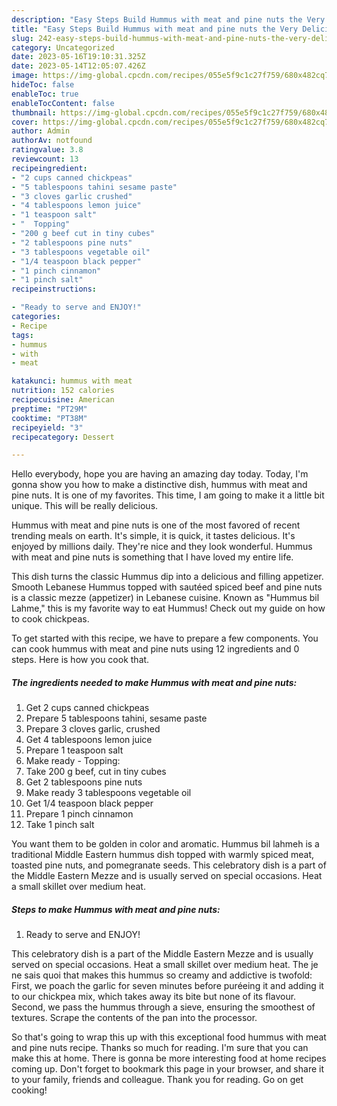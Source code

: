 ```yaml
---
description: "Easy Steps Build Hummus with meat and pine nuts the Very Delicious"
title: "Easy Steps Build Hummus with meat and pine nuts the Very Delicious"
slug: 242-easy-steps-build-hummus-with-meat-and-pine-nuts-the-very-delicious
category: Uncategorized
date: 2023-05-16T19:10:31.325Z
date: 2023-05-14T12:05:07.426Z
image: https://img-global.cpcdn.com/recipes/055e5f9c1c27f759/680x482cq70/hummus-with-meat-and-pine-nuts-recipe-main-photo.jpg
hideToc: false
enableToc: true
enableTocContent: false
thumbnail: https://img-global.cpcdn.com/recipes/055e5f9c1c27f759/680x482cq70/hummus-with-meat-and-pine-nuts-recipe-main-photo.jpg
cover: https://img-global.cpcdn.com/recipes/055e5f9c1c27f759/680x482cq70/hummus-with-meat-and-pine-nuts-recipe-main-photo.jpg
author: Admin
authorAv: notfound
ratingvalue: 3.8
reviewcount: 13
recipeingredient:
- "2 cups canned chickpeas"
- "5 tablespoons tahini sesame paste"
- "3 cloves garlic crushed"
- "4 tablespoons lemon juice"
- "1 teaspoon salt"
- "  Topping"
- "200 g beef cut in tiny cubes"
- "2 tablespoons pine nuts"
- "3 tablespoons vegetable oil"
- "1/4 teaspoon black pepper"
- "1 pinch cinnamon"
- "1 pinch salt"
recipeinstructions:

- "Ready to serve and ENJOY!"
categories:
- Recipe
tags:
- hummus
- with
- meat

katakunci: hummus with meat 
nutrition: 152 calories
recipecuisine: American
preptime: "PT29M"
cooktime: "PT38M"
recipeyield: "3"
recipecategory: Dessert

---
```



Hello everybody, hope you are having an amazing day today. Today, I'm gonna show you how to make a distinctive dish, hummus with meat and pine nuts. It is one of my favorites. This time, I am going to make it a little bit unique. This will be really delicious.

Hummus with meat and pine nuts is one of the most favored of recent trending meals on earth. It's simple, it is quick, it tastes delicious. It's enjoyed by millions daily. They're nice and they look wonderful. Hummus with meat and pine nuts is something that I have loved my entire life.

This dish turns the classic Hummus dip into a delicious and filling appetizer. Smooth Lebanese Hummus topped with sautéed spiced beef and pine nuts is a classic mezze (appetizer) in Lebanese cuisine. Known as &#34;Hummus bil Lahme,&#34; this is my favorite way to eat Hummus! Check out my guide on how to cook chickpeas.


To get started with this recipe, we have to prepare a few components. You can cook hummus with meat and pine nuts using 12 ingredients and 0 steps. Here is how you cook that.

<!--inarticleads1-->

##### The ingredients needed to make Hummus with meat and pine nuts:

1. Get 2 cups canned chickpeas
1. Prepare 5 tablespoons tahini, sesame paste
1. Prepare 3 cloves garlic, crushed
1. Get 4 tablespoons lemon juice
1. Prepare 1 teaspoon salt
1. Make ready  - Topping:
1. Take 200 g beef, cut in tiny cubes
1. Get 2 tablespoons pine nuts
1. Make ready 3 tablespoons vegetable oil
1. Get 1/4 teaspoon black pepper
1. Prepare 1 pinch cinnamon
1. Take 1 pinch salt


You want them to be golden in color and aromatic. Hummus bil lahmeh is a traditional Middle Eastern hummus dish topped with warmly spiced meat, toasted pine nuts, and pomegranate seeds. This celebratory dish is a part of the Middle Eastern Mezze and is usually served on special occasions. Heat a small skillet over medium heat. 

<!--inarticleads2-->

##### Steps to make Hummus with meat and pine nuts:


1. Ready to serve and ENJOY!

This celebratory dish is a part of the Middle Eastern Mezze and is usually served on special occasions. Heat a small skillet over medium heat. The je ne sais quoi that makes this hummus so creamy and addictive is twofold: First, we poach the garlic for seven minutes before puréeing it and adding it to our chickpea mix, which takes away its bite but none of its flavour. Second, we pass the hummus through a sieve, ensuring the smoothest of textures. Scrape the contents of the pan into the processor. 

So that's going to wrap this up with this exceptional food hummus with meat and pine nuts recipe. Thanks so much for reading. I'm sure that you can make this at home. There is gonna be more interesting food at home recipes coming up. Don't forget to bookmark this page in your browser, and share it to your family, friends and colleague. Thank you for reading. Go on get cooking!
